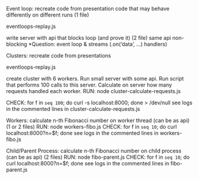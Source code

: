 Event loop:
recreate code from presentation
code that may behave differently on different runs (1 file)

eventloops-replay.js

write server with api that blocks loop (and prove it) (2 file)
same api non-blocking
*Question: event loop & streams (.on(‘data’, ...) handlers)

Clusters:
recreate code from presentations

eventloops-replay.js

create cluster with 6 workers. Run small server with some api. Run script that performs 100 calls to this server. Calculate on server how many requests handled each worker.
RUN:
node cluster-calculate-requests.js

CHECK:
for f in `seq 100`; do curl -s localhost:8000; done > /dev/null
see logs in the commented lines in cluster-calculate-requests.js

Workers:
calculate n-th Fibonacci number on worker thread (can be as api) (1 or 2 files)
RUN:
node workers-fibo.js
CHECK:
for f in `seq 10`; do curl localhost:8000?n=$f; done
see logs in the commented lines in workers-fibo.js

Child/Parent Process:
calculate n-th Fibonacci number on child process (can be as api) (2 files)
RUN:
node fibo-parent.js
CHECK:
for f in `seq 10`; do curl localhost:8000?n=$f; done
see logs in the commented lines in fibo-parent.js